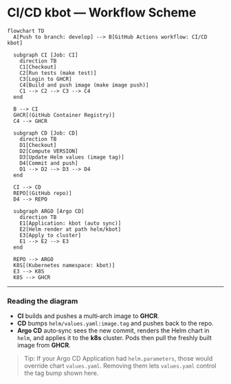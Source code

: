 # CI/CD kbot — Workflow Scheme

```mermaid
flowchart TD
  A[Push to branch: develop] --> B[GitHub Actions workflow: CI/CD kbot]

  subgraph CI [Job: CI]
    direction TB
    C1[Checkout]
    C2[Run tests (make test)]
    C3[Login to GHCR]
    C4[Build and push image (make image push)]
    C1 --> C2 --> C3 --> C4
  end

  B --> CI
  GHCR[(GitHub Container Registry)]
  C4 --> GHCR

  subgraph CD [Job: CD]
    direction TB
    D1[Checkout]
    D2[Compute VERSION]
    D3[Update Helm values (image tag)]
    D4[Commit and push]
    D1 --> D2 --> D3 --> D4
  end

  CI --> CD
  REPO[(GitHub repo)]
  D4 --> REPO

  subgraph ARGO [Argo CD]
    direction TB
    E1[Application: kbot (auto sync)]
    E2[Helm render at path helm/kbot]
    E3[Apply to cluster]
    E1 --> E2 --> E3
  end

  REPO --> ARGO
  K8S[(Kubernetes namespace: kbot)]
  E3 --> K8S
  K8S --> GHCR
```

---

### Reading the diagram

* **CI** builds and pushes a multi‑arch image to **GHCR**.
* **CD** bumps `helm/values.yaml:image.tag` and pushes back to the repo.
* **Argo CD** auto‑sync sees the new commit, renders the Helm chart in `helm`, and applies it to the **k8s** cluster. Pods then pull the freshly built image from **GHCR**.

> Tip: If your Argo CD Application had `helm.parameters`, those would override chart `values.yaml`. Removing them lets `values.yaml` control the tag bump shown here.